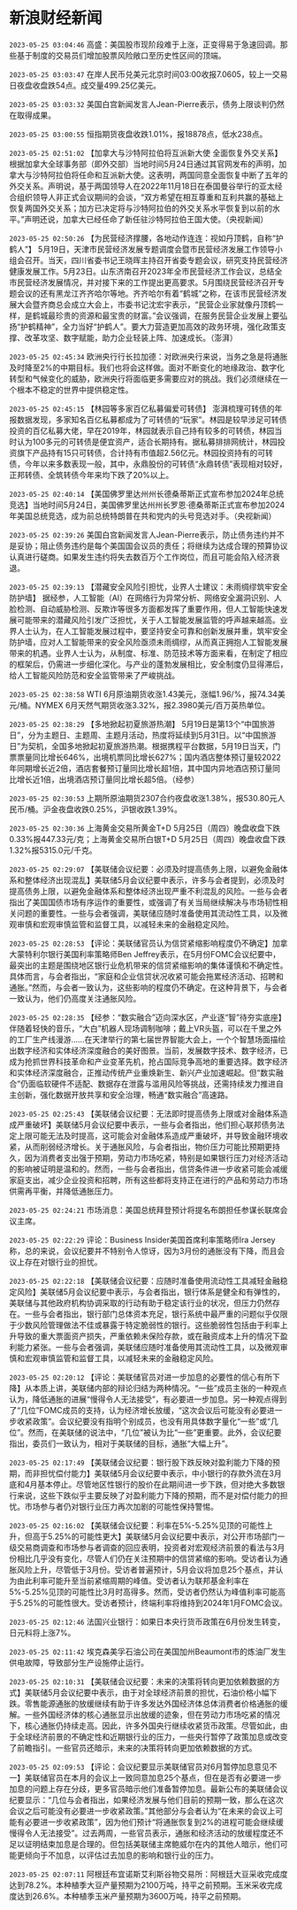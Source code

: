 # 新浪财经新闻
`2023-05-25 03:04:46` 高盛：美国股市现阶段难于上涨，正变得易于急速回调。那些基于制度的交易员们增加股票风险敞口至历史性区间的顶端。

`2023-05-25 03:03:47` 在岸人民币兑美元北京时间03:00收报7.0605，较上一交易日夜盘收盘跌54点。成交量499.25亿美元。

`2023-05-25 03:03:32` 美国白宫新闻发言人Jean-Pierre表示，债务上限谈判仍然在取得成果。

`2023-05-25 03:00:55` 恒指期货夜盘收跌1.01%，报18878点，低水238点。

`2023-05-25 02:51:02` 【加拿大与沙特阿拉伯将互派新大使 全面恢复外交关系】根据加拿大全球事务部（即外交部）当地时间5月24日通过其官网发布的声明，加拿大与沙特阿拉伯将任命和互派新大使。这表明，两国同意全面恢复中断了五年的外交关系。声明说，基于两国领导人在2022年11月18日在泰国曼谷举行的亚太经合组织领导人非正式会议期间的会谈，“双方希望在相互尊重和互利共赢的基础上恢复两国外交关系；加方已决定将与沙特阿拉伯的外交关系水平恢复到以前的水平。”声明还说，加拿大已经任命了新任驻沙特阿拉伯王国大使。（央视新闻）

`2023-05-25 02:50:26` 【为民营经济撑腰，各地动作连连：视如丹顶鹤，自称“护鹤人”】 5月19日，天津市民营经济发展专题调度会暨市民营经济发展工作领导小组会召开。当天，四川省委书记王晓晖主持召开省委专题会议，研究支持民营经济健康发展工作。5月23日。山东济南召开2023年全市民营经济工作会议，总结全市民营经济发展情况，并对接下来的工作提出更高要求。5月围绕民营经济召开专题会议的还有黑龙江齐齐哈尔等地。齐齐哈尔有着“鹤城”之称，在该市民营经济发展大会暨齐商总会成立大会上，市委书记沈宏宇表示，“民营企业家就像丹顶鹤一样，是鹤城最珍贵的资源和最宝贵的财富。”会议强调，在服务民营企业发展上要弘扬“护鹤精神”，全力当好“护鹤人”。要大力营造更加高效的政务环境，强化政策支撑、改革攻坚、数字赋能，助力企业轻装上阵、加速成长。（澎湃）

`2023-05-25 02:45:34` 欧洲央行行长拉加德：对欧洲央行来说，当务之急是将通胀及时降至2%的中期目标。我们也将会这样做。面对不断变化的地缘政治、数字化转型和气候变化的威胁，欧洲央行将面临更多需要应对的挑战。我们必须继续在一个根本不稳定的世界中提供稳定性。

`2023-05-25 02:45:15` 【林园等多家百亿私募偏爱可转债】 澎湃梳理可转债的年报数据发现，多家知名百亿私募都成为了可转债的“玩家”。林园是较早涉足可转债投资的百亿私募大佬，早在2019年，林园就表示自己持有较多的可转债，林园当时认为100多元的可转债是便宜资产，适合长期持有。据私募排排网统计，林园投资旗下产品持有15只可转债，合计持有市值超2.56亿元。林园投资持有的可转债，今年以来多数表现一般，其中，永鼎股份的可转债“永鼎转债”表现相对较好，正邦转债、全筑转债今年来均下跌了20%以上。

`2023-05-25 02:40:14` 【美国佛罗里达州州长德桑蒂斯正式宣布参加2024年总统竞选】当地时间5月24日，美国佛罗里达州州长罗恩·德桑蒂斯正式宣布参加2024年美国总统竞选，成为前总统特朗普在共和党内的头号竞选对手。（央视新闻）

`2023-05-25 02:39:26` 美国白宫新闻发言人Jean-Pierre表示，防止债务违约并不是妥协；阻止债务违约是每个美国国会议员的责任；将继续为达成合理的预算协议认真进行磋商。如果发生违约将失去数百万个工作岗位，而且可能会陷入经济衰退。

`2023-05-25 02:39:13` 【潜藏安全风险引担忧，业界人士建议：未雨绸缪筑牢安全防护墙】 据经参，人工智能（AI）在网络行为异常分析、网络安全漏洞识别、人脸检测、自动威胁检测、反欺诈等很多方面都发挥了重要作用，但人工智能快速发展可能带来的潜藏风险引发广泛担忧，关于人工智能发展监管的呼声越来越高。业界人士认为，在人工智能发展过程中，要坚持安全可靠和创新发展并重，筑牢安全防护墙，应对人工智能带来的安全风险亟须未雨绸缪，从而真正拥抱人工智能发展带来的机遇。业界人士认为，从制度、标准、防范技术等方面来看，在制定了相应的框架后，仍需进一步细化深化。与产业的蓬勃发展相比，安全制度仍显得滞后，给人工智能风险防范和安全监管带来了严峻挑战。

`2023-05-25 02:38:58` WTI 6月原油期货收涨1.43美元，涨幅1.96/%，报74.34美元/桶。NYMEX 6月天然气期货收涨3.32%，报2.3980美元/百万英热单位。

`2023-05-25 02:38:29` 【多地掀起初夏旅游热潮】 5月19日是第13个“中国旅游日”，分为主题日、主题周、主题月活动，热度将延续到5月31日。以“中国旅游日”为契机，全国多地掀起初夏旅游热潮。根据携程平台数据，5月19日当天，门票票量同比增长646%，出境机票同比增长627%；国内酒店整体预订量较2022年同期增长近2倍，酒店套餐预订量同比增长超1倍，其中国内异地酒店预订量同比增长近1倍，出境酒店预订量同比增长超5倍。（经参）

`2023-05-25 02:30:53` 上期所原油期货2307合约夜盘收涨1.38%，报530.80元人民币/桶。沪金夜盘收跌0.25%，沪银收跌1.39%。

`2023-05-25 02:30:36` 上海黄金交易所黄金T+D 5月25日（周四）晚盘收盘下跌0.33%报447.33元/克；上海黄金交易所白银T+D 5月25日（周四）晚盘收盘下跌1.32%报5315.0元/千克。

`2023-05-25 02:29:07` 【美联储会议纪要：必须及时提高债务上限，以避免金融体系和整体经济出现混乱】美联储5月会议纪要中表示，许多与会者提到，必须及时提高债务上限，以避免金融体系和整体经济出现严重不利混乱的风险。一些与会者指出了美国国债市场有序运作的重要性，或强调了有关当局继续解决与市场韧性相关问题的重要性。一些与会者强调，美联储应随时准备使用其流动性工具，以及微观审慎和宏观审慎监管和监督工具，以减轻未来的金融稳定风险。

`2023-05-25 02:28:53` 【评论：美联储官员认为信贷紧缩影响程度仍不确定】加拿大蒙特利尔银行美国利率策略师Ben Jeffrey表示，在5月份FOMC会议纪要中，最突出的主题是围绕地区银行业危机带来的信贷紧缩影响的集体谨慎和不确定性。具体而言，与会者指出，“家庭和企业信贷状况收紧可能会拖累经济活动、招聘和通胀。”然而，与会者一致认为，这些影响的程度仍不确定。在这种背景下，与会者一致认为，他们仍高度关注通胀风险。

`2023-05-25 02:28:35` 【经参：“数实融合”迈向深水区，产业逐“智”待夯实底座】 伴随着轻快的音乐，“大白”机器人现场调制咖啡；戴上VR头盔，可以在千里之外的工厂生产线漫游……在天津举行的第七届世界智能大会上，一个个智慧场面描绘出数字经济和实体经济深度融合的美好图景。当前，发展数字技术、数字经济，已成为抢抓世界科技革命和产业变革先机，抢占国际竞争高地的重要选择。数字经济和实体经济深度融合，正推动传统产业重焕新生、新兴产业加速崛起。但“数实融合”仍面临软硬件不适配、数据存在泄露与滥用风险等挑战，还需持续发力推进自主创新，强化数据开放共享和安全治理，畅通“数实融合”高速路。

`2023-05-25 02:25:43` 【美联储会议纪要：无法即时提高债务上限或对金融体系造成严重破坏】美联储5月会议纪要中表示，一些与会者指出，他们担心联邦债务法定上限可能无法及时提高，这可能会对金融体系造成严重破坏，并导致金融环境收紧，从而削弱经济增长。关于通胀风险，与会者指出，物价压力可能比预期更持久，因为消费者支出强于预期，劳动力市场吃紧，特别是如果银行压力对经济活动的影响被证明是温和的。然而，一些与会者指出，信贷条件进一步收紧可能会减缓家庭支出，减少企业投资和招聘，所有这些都将支持正在进行的产品和劳动力市场供需再平衡，并降低通胀压力。

`2023-05-25 02:24:21` 市场消息：美国总统拜登预计将提名布朗担任参谋长联席会议主席。

`2023-05-25 02:22:29` 评论：Business Insider美国首席利率策略师Ira Jersey称，总的来说，会议纪要并不特别令人惊讶，因为3月份的通胀没有下降，而且会议上存在对银行业的担忧。

`2023-05-25 02:22:18` 【美联储会议纪要：应随时准备使用流动性工具减轻金融稳定风险】美联储5月会议纪要中表示，与会者指出，银行体系是健全和有弹性的，美联储与其他政府机构协调采取的行动有助于稳定该行业的状况，但压力仍然存在。一些与会者指出，银行部门总体资本充足，银行系统中最严重的问题似乎仅限于少数风险管理做法不佳或暴露于特定脆弱性的银行。这些脆弱性包括由于利率上升导致的重大票面资产损失，严重依赖未保险存款，或在融资成本上升的情况下盈利能力紧张。一些与会者强调，美联储应随时准备使用其流动性工具，以及微观审慎和宏观审慎监管和监督工具，以减轻未来的金融稳定风险。

`2023-05-25 02:20:12` 【评论：美联储官员对进一步加息的必要性的信心有所下降】从本质上讲，美联储内部的辩论归结为两种情况。“一些”成员主张的一种观点认为，降低通胀的进展“慢得令人无法接受”，有必要进一步加息。另一种观点得到了“几位”FOMC成员的支持，认为经济增长放缓，“这次会议后可能没有必要进一步收紧政策”。会议纪要没有指明个别成员，也没有用具体数字量化“一些”或“几位”。然而，在美联储的说法中，“几位”被认为比“一些”更重要。此外，会议纪要指出，委员们一致认为，相对于美联储的目标，通胀“大幅上升”。

`2023-05-25 02:17:49` 【美联储会议纪要：银行股下跌反映对盈利能力下降的预期，而非担忧偿付能力】美联储5月会议纪要中表示，中小银行的存款外流在3月底和4月基本停止。尽管地区性银行的股价在此期间进一步下跌，但对绝大多数银行来说，这些下跌似乎主要反映了对盈利能力下降的预期，而不是对偿付能力的担忧。市场参与者仍对银行业压力再次加剧的可能性保持警惕。

`2023-05-25 02:16:02` 【美联储会议纪要：利率在5%-5.25%见顶的可能性上升，但高于5.25%的可能性更大】美联储5月会议纪要中表示，对公开市场部门一级交易商调查和市场参与者调查的回应表明，投资者对宏观经济前景的看法与3月份相比几乎没有变化，尽管人们仍在关注预期中的信贷紧缩的影响。受访者认为通胀风险上升，尽管低于3月份。受访者普遍预计，5月会议将加息25个基点，并认为由此利率可能升至当前紧缩周期的峰值。受访者认为联邦基金利率在5%-5.25%见顶的可能性比3月时高得多。然而，受访者仍然认为峰值利率可能高于5.25%的可能性很大。受访者预计，终端利率将维持到2024年1月FOMC会议。

`2023-05-25 02:12:46` 法国兴业银行：如果日本央行货币政策在6月份发生转变，日元料将上涨7%。

`2023-05-25 02:11:42` 埃克森美孚石油公司在美国加州Beaumont市的炼油厂发生供电故障，导致部分生产设施停止运行。

`2023-05-25 02:10:31` 【美联储会议纪要：未来的决策将转向更加依赖数据的方式】美联储5月会议纪要中表示，由于对全球经济前景的担忧，石油价格小幅下跌。零售能源通胀的放缓继续有助于许多发达外国经济体总体消费者价格通胀的缓解。一些外国经济体的核心通胀显示出放缓的迹象，但在劳动力市场吃紧的情况下，核心通胀仍持续走高。因此，许多外国央行继续收紧货币政策。尽管如此，由于全球经济前景的不确定性和近期银行业的压力，一些央行暂停了政策加息或改变了前瞻指引。一些官员还暗示，未来的决策将转向更加依赖数据的方式。

`2023-05-25 02:09:53` 【评论：会议纪要显示美联储官员对6月暂停加息意见不一】美联储官员在本月的会议上一致同意加息25个基点，但在是否有必要进一步加息的问题上存在分歧，更多官员暗示他们准备暂停加息。最新公布的美联储会议纪要显示：“几位与会者指出，如果经济发展与他们目前的预期一致，那么在这次会议之后可能没有必要进一步收紧政策。”其他部分与会者认为“在未来的会议上可能有必要进一步收紧政策”，因为他们预计“将通胀恢复到2%的进程可能会继续缓慢得令人无法接受”。过去两周，一些官员表示，通胀和经济活动的放缓程度还不足以证明结束加息是合理的。但包括美联储主席鲍威尔在内的其他人暗示，他们可能更倾向于不加息，以评估过去加息的影响和银行业的压力。

`2023-05-25 02:07:11` 阿根廷布宜诺斯艾利斯谷物交易所：阿根廷大豆采收完成度达到78.2%。本种植季大豆产量预期为2100万吨，持平之前预期。玉米采收完成度达到26.6%。本种植季玉米产量预期为3600万吨，持平之前预期。


